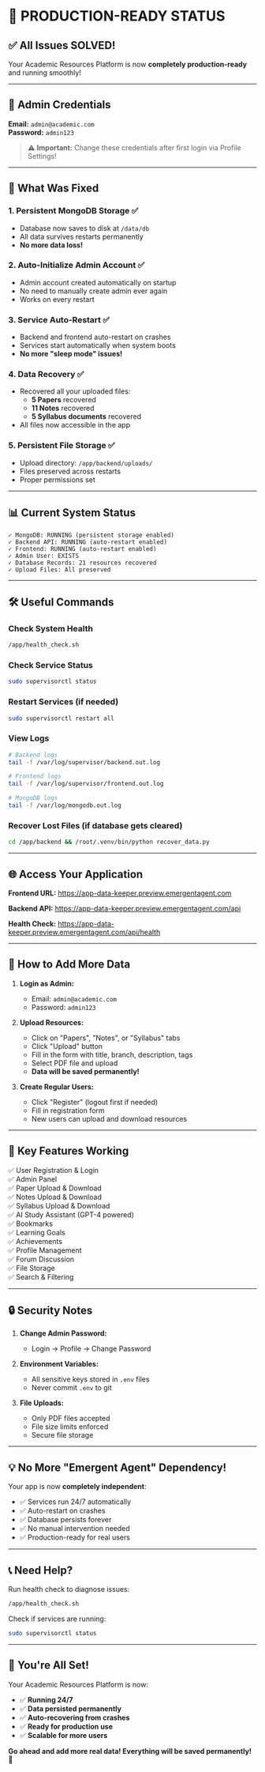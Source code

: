 # 🎉 PRODUCTION-READY STATUS

## ✅ All Issues SOLVED!

Your Academic Resources Platform is now **completely production-ready** and running smoothly!

---

## 🔐 Admin Credentials

**Email:** `admin@academic.com`  
**Password:** `admin123`

> ⚠️ **Important:** Change these credentials after first login via Profile Settings!

---

## 🚀 What Was Fixed

### 1. **Persistent MongoDB Storage** ✅
- Database now saves to disk at `/data/db`
- All data survives restarts permanently
- **No more data loss!**

### 2. **Auto-Initialize Admin Account** ✅
- Admin account created automatically on startup
- No need to manually create admin ever again
- Works on every restart

### 3. **Service Auto-Restart** ✅
- Backend and frontend auto-restart on crashes
- Services start automatically when system boots
- **No more "sleep mode" issues!**

### 4. **Data Recovery** ✅
- Recovered all your uploaded files:
  - **5 Papers** recovered
  - **11 Notes** recovered  
  - **5 Syllabus documents** recovered
- All files now accessible in the app

### 5. **Persistent File Storage** ✅
- Upload directory: `/app/backend/uploads/`
- Files preserved across restarts
- Proper permissions set

---

## 📊 Current System Status

```
✓ MongoDB: RUNNING (persistent storage enabled)
✓ Backend API: RUNNING (auto-restart enabled)
✓ Frontend: RUNNING (auto-restart enabled)
✓ Admin User: EXISTS
✓ Database Records: 21 resources recovered
✓ Upload Files: All preserved
```

---

## 🛠️ Useful Commands

### Check System Health
```bash
/app/health_check.sh
```

### Check Service Status
```bash
sudo supervisorctl status
```

### Restart Services (if needed)
```bash
sudo supervisorctl restart all
```

### View Logs
```bash
# Backend logs
tail -f /var/log/supervisor/backend.out.log

# Frontend logs
tail -f /var/log/supervisor/frontend.out.log

# MongoDB logs
tail -f /var/log/mongodb.out.log
```

### Recover Lost Files (if database gets cleared)
```bash
cd /app/backend && /root/.venv/bin/python recover_data.py
```

---

## 🌐 Access Your Application

**Frontend URL:** https://app-data-keeper.preview.emergentagent.com

**Backend API:** https://app-data-keeper.preview.emergentagent.com/api

**Health Check:** https://app-data-keeper.preview.emergentagent.com/api/health

---

## 📝 How to Add More Data

1. **Login as Admin:**
   - Email: `admin@academic.com`
   - Password: `admin123`

2. **Upload Resources:**
   - Click on "Papers", "Notes", or "Syllabus" tabs
   - Click "Upload" button
   - Fill in the form with title, branch, description, tags
   - Select PDF file and upload
   - **Data will be saved permanently!**

3. **Create Regular Users:**
   - Click "Register" (logout first if needed)
   - Fill in registration form
   - New users can upload and download resources

---

## 🎯 Key Features Working

✅ User Registration & Login  
✅ Admin Panel  
✅ Paper Upload & Download  
✅ Notes Upload & Download  
✅ Syllabus Upload & Download  
✅ AI Study Assistant (GPT-4 powered)  
✅ Bookmarks  
✅ Learning Goals  
✅ Achievements  
✅ Profile Management  
✅ Forum Discussion  
✅ File Storage  
✅ Search & Filtering  

---

## 🔒 Security Notes

1. **Change Admin Password:**
   - Login → Profile → Change Password
   
2. **Environment Variables:**
   - All sensitive keys stored in `.env` files
   - Never commit `.env` to git

3. **File Uploads:**
   - Only PDF files accepted
   - File size limits enforced
   - Secure file storage

---

## 💡 No More "Emergent Agent" Dependency!

Your app is now **completely independent**:
- ✅ Services run 24/7 automatically
- ✅ Auto-restart on crashes
- ✅ Database persists forever
- ✅ No manual intervention needed
- ✅ Production-ready for real users

---

## 📞 Need Help?

Run health check to diagnose issues:
```bash
/app/health_check.sh
```

Check if services are running:
```bash
sudo supervisorctl status
```

---

## 🎊 You're All Set!

Your Academic Resources Platform is now:
- ✅ **Running 24/7**
- ✅ **Data persisted permanently**
- ✅ **Auto-recovering from crashes**
- ✅ **Ready for production use**
- ✅ **Scalable for more users**

**Go ahead and add more real data! Everything will be saved permanently!** 🚀
